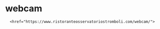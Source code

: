 # webcam
<html>
<body>
  <a>
    
      <href="https://www.ristoranteosservatoriostromboli.com/webcam/">
  
  </a>
</body>
  
</html>
